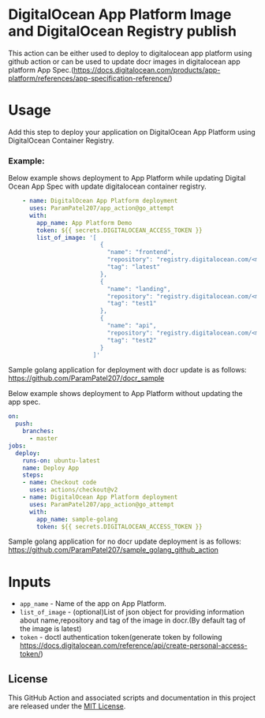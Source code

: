 # DigitalOcean App Platform Image and DigitalOcean Registry publish
This action can be either used to deploy to digitalocean app platform using github action or can be used to update docr images in digitalocean app platform App Spec.(https://docs.digitalocean.com/products/app-platform/references/app-specification-reference/)
# Usage
Add this step to deploy your application on DigitalOcean App Platform using DigitalOcean Container Registry.

### Example:

Below example shows deployment to App Platform while updating Digital Ocean App Spec with update digitalocean container registry.
```yaml
    - name: DigitalOcean App Platform deployment
      uses: ParamPatel207/app_action@go_attempt
      with:
        app_name: App Platform Demo
        token: ${{ secrets.DIGITALOCEAN_ACCESS_TOKEN }}
        list_of_image: '[
                          {
                            "name": "frontend",
                            "repository": "registry.digitalocean.com/<my-registry>/<my-image>",
                            "tag": "latest"
                          },
                          {
                            "name": "landing",
                            "repository": "registry.digitalocean.com/<my-registry>/<my-image>",
                            "tag": "test1"
                          },
                          {
                            "name": "api",
                            "repository": "registry.digitalocean.com/<my-registry>/<my-image>",
                            "tag": "test2"
                          }
                        ]'
```
Sample golang application for deployment with docr update is as follows: https://github.com/ParamPatel207/docr_sample



Below example shows deployment to App Platform without updating the app spec.
```yaml
on:
  push:
    branches:
      - master
jobs:
  deploy:
    runs-on: ubuntu-latest
    name: Deploy App
    steps:
    - name: Checkout code
      uses: actions/checkout@v2
    - name: DigitalOcean App Platform deployment
      uses: ParamPatel207/app_action@go_attempt
      with:
        app_name: sample-golang
        token: ${{ secrets.DIGITALOCEAN_ACCESS_TOKEN }}
```
Sample golang application for no docr update deployment is as follows: https://github.com/ParamPatel207/sample_golang_github_action
# Inputs
- `app_name` - Name of the app on App Platform.
- `list_of_image` - (optional)List of json object for providing information about name,repository and tag of the image in docr.(By default tag of the image is latest)
- `token` - doctl authentication token(generate token by following https://docs.digitalocean.com/reference/api/create-personal-access-token/)

## License

This GitHub Action and associated scripts and documentation in this project are released under the [MIT License](LICENSE).
